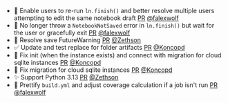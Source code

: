 - 🚸 Enable users to re-run `ln.finish()` and better resolve multiple users attempting to edit the same notebook draft [PR](https://github.com/laminlabs/lamindb/pull/2376) [@falexwolf](https://github.com/falexwolf)
- 🚸 No longer throw a `NotebookNotSaved` error in `ln.finish()` but wait for the user or gracefully exit [PR](https://github.com/laminlabs/lamindb/pull/2375) [@falexwolf](https://github.com/falexwolf)
- 🚸 Resolve save FutureWarning [PR](https://github.com/laminlabs/lamin-cli/pull/108) [@Zethson](https://github.com/Zethson)
- ✅ Update and test replace for folder artifacts [PR](https://github.com/laminlabs/lamindb/pull/2374) [@Koncopd](https://github.com/Koncopd)
- 🐛 Fix init (when the instance exists) and connect with migration for cloud sqlite instances [PR](https://github.com/laminlabs/lamindb/pull/2373) [@Koncopd](https://github.com/Koncopd)
- 🐛 Fix migration for cloud sqlite instances [PR](https://github.com/laminlabs/lamindb-setup/pull/951) [@Koncopd](https://github.com/Koncopd)
- ✨ Support Python 3.13 [PR](https://github.com/laminlabs/lamindb/pull/2366) [@Zethson](https://github.com/Zethson)
- 👷 Prettify `build.yml` and adjust coverage calculation if a job isn't run [PR](https://github.com/laminlabs/lamindb/pull/2361) [@falexwolf](https://github.com/falexwolf)
